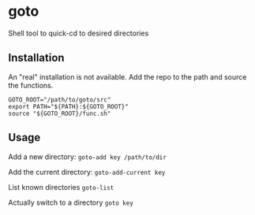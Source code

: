 # goto
Shell tool to quick-cd to desired directories

## Installation
An "real" installation is not available.
Add the repo to the path and source the functions.
```
GOTO_ROOT="/path/to/goto/src"
export PATH="${PATH}:${GOTO_ROOT}"
source "${GOTO_ROOT}/func.sh"
```

## Usage
Add a new directory:
`goto-add key /path/to/dir`

Add the current directory:
`goto-add-current key`

List known directories
`goto-list`

Actually switch to a directory
`goto key`
